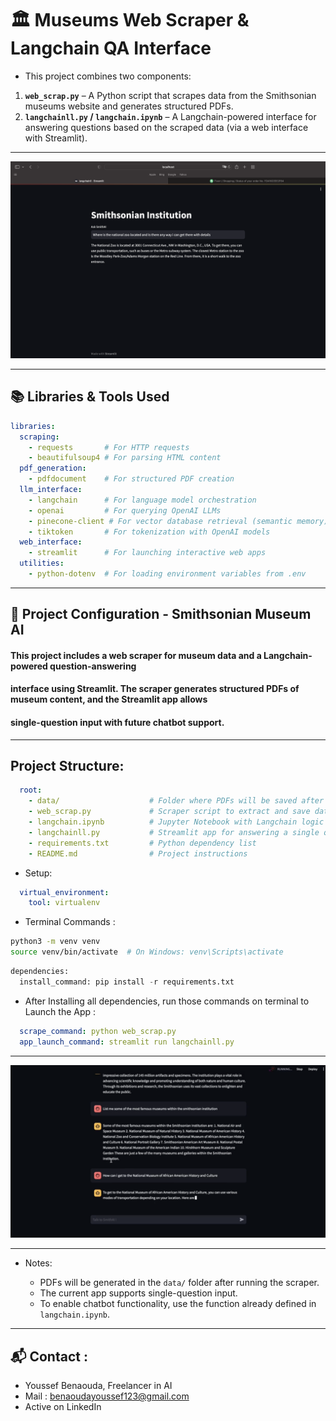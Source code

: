 # 🏛️ Museums Web Scraper & Langchain QA Interface

- This project combines two components:

1. **`web_scrap.py`** – A Python script that scrapes data from the Smithsonian museums website and generates structured PDFs.
2. **`langchainll.py` / `langchain.ipynb`** – A Langchain-powered interface for answering questions based on the scraped data (via a web interface with Streamlit).

---


![App Demo](Demo.png)


---

## 📚 Libraries & Tools Used


```yaml
libraries:
  scraping:
    - requests       # For HTTP requests
    - beautifulsoup4 # For parsing HTML content
  pdf_generation:
    - pdfdocument    # For structured PDF creation
  llm_interface:
    - langchain      # For language model orchestration
    - openai         # For querying OpenAI LLMs
    - pinecone-client # For vector database retrieval (semantic memory)
    - tiktoken       # For tokenization with OpenAI models
  web_interface:
    - streamlit      # For launching interactive web apps
  utilities:
    - python-dotenv  # For loading environment variables from .env
```

---


## 📁 Project Configuration - Smithsonian Museum AI

#### This project includes a web scraper for museum data and a Langchain-powered question-answering
#### interface using Streamlit. The scraper generates structured PDFs of museum content, and the Streamlit app allows
#### single-question input with future chatbot support.

---

## Project Structure:


```yaml
  root:
    - data/                    # Folder where PDFs will be saved after running web_scrap.py
    - web_scrap.py             # Scraper script to extract and save data into PDFs
    - langchain.ipynb          # Jupyter Notebook with Langchain logic (includes chatbot version)
    - langchainll.py           # Streamlit app for answering a single question
    - requirements.txt         # Python dependency list
    - README.md                # Project instructions
```

- Setup:

  
```yaml
  virtual_environment:
    tool: virtualenv
```

- Terminal Commands :
  
```bash
python3 -m venv venv
source venv/bin/activate  # On Windows: venv\Scripts\activate
```

```python
dependencies:
  install_command: pip install -r requirements.txt
```


- After Installing all dependencies, run those commands on terminal to Launch the App :
```yaml
  scrape_command: python web_scrap.py
  app_launch_command: streamlit run langchainll.py
```

---


![App Demo](Demo2.png)


---

- Notes:


  - PDFs will be generated in the `data/` folder after running the scraper.
  - The current app supports single-question input.
  - To enable chatbot functionality, use the function already defined in `langchain.ipynb`.


---


## 📬 Contact :

- Youssef Benaouda, Freelancer in AI
- Mail : benaoudayoussef123@gmail.com
- Active on LinkedIn

